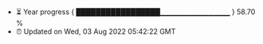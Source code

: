- ⏳ Year progress { █████████████████▁▁▁▁▁▁▁▁▁▁▁▁▁ } 58.70 %
- ⏰ Updated on Wed, 03 Aug 2022 05:42:22 GMT

